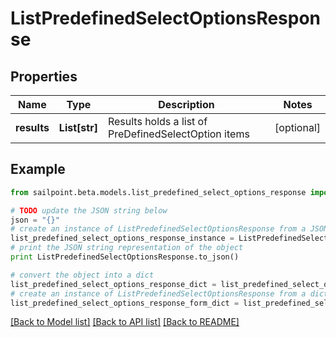 # ListPredefinedSelectOptionsResponse


## Properties
Name | Type | Description | Notes
------------ | ------------- | ------------- | -------------
**results** | **List[str]** | Results holds a list of PreDefinedSelectOption items | [optional] 

## Example

```python
from sailpoint.beta.models.list_predefined_select_options_response import ListPredefinedSelectOptionsResponse

# TODO update the JSON string below
json = "{}"
# create an instance of ListPredefinedSelectOptionsResponse from a JSON string
list_predefined_select_options_response_instance = ListPredefinedSelectOptionsResponse.from_json(json)
# print the JSON string representation of the object
print ListPredefinedSelectOptionsResponse.to_json()

# convert the object into a dict
list_predefined_select_options_response_dict = list_predefined_select_options_response_instance.to_dict()
# create an instance of ListPredefinedSelectOptionsResponse from a dict
list_predefined_select_options_response_form_dict = list_predefined_select_options_response.from_dict(list_predefined_select_options_response_dict)
```
[[Back to Model list]](../README.md#documentation-for-models) [[Back to API list]](../README.md#documentation-for-api-endpoints) [[Back to README]](../README.md)


